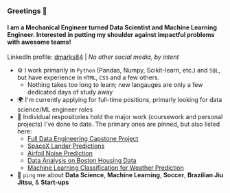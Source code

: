 ### Greetings 👋

#### I am a Mechanical Engineer turned Data Scientist and Machine Learning Engineer. Interested in putting my shoulder against impactful problems with awesome teams!

LinkedIn profile: [dmarks84](https://www.linkedin.com/in/dmarks84/) | 
*No other social media, by intent*

- ⚙️ I work primarily in `Python` (Pandas, Numpy, Scikit-learn, etc.) and `SQL`, but have experience in `HTML`, `CSS` and a few others.
  - Nothing takes too long to learn; new langauges are only a few dedicated days of study away 
- 🌍 I'm currently applying for full-time positions, primarly looking for data science/ML engineer roles
- 💅 Individual respositories hold the major work (coursework and personal projects) I've done to date.  The primary ones are pinned, but also listed here:
  - [Full Data Engineering Capstone Project](https://github.com/dmarks84/CapstoneProject_Full_Data_Engineering)
  - [SpaceX Lander Predictions](https://github.com/dmarks84/CapstoneProject_SpaceX_Predictions)
  - [Airfoil Noise Prediction](https://github.com/dmarks84/Project_Airfoil-Noise-Prediction)
  - [Data Analysis on Boston Housing Data](https://github.com/dmarks84/Project_Boston-Data-Project)
  - [Machine Learning Classification for Weather Prediction](https://github.com/dmarks84/Project_ML-Classification)
- 💬 `ping` me about **Data Science**, **Machine Learning**, **Soccer**, **Brazilian Jiu Jitsu**, & **Start-ups**
